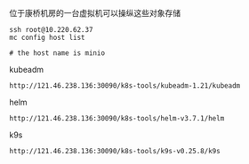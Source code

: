 位于康桥机房的一台虚拟机可以操纵这些对象存储

```
ssh root@10.220.62.37
mc config host list

# the host name is minio
```
kubeadm

```
http://121.46.238.136:30090/k8s-tools/kubeadm-1.21/kubeadm
```

helm

```
http://121.46.238.136:30090/k8s-tools/helm-v3.7.1/helm
```

k9s

```
http://121.46.238.136:30090/k8s-tools/k9s-v0.25.8/k9s
```

